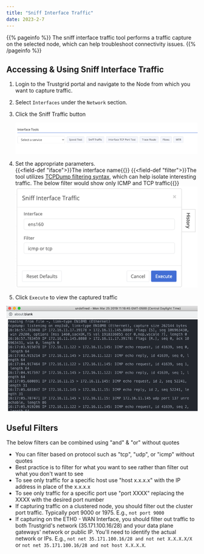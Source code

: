 ```yaml
---
title: "Sniff Interface Traffic"
date: 2023-2-7
---
```


{{% pageinfo %}}
The sniff interface traffic tool performs a traffic capture on the selected node, which can help troubleshoot connectivity issues.
{{% /pageinfo %}}

## Accessing & Using Sniff Interface Traffic

1. Login to the Trustgrid portal and navigate to the Node from which you want to capture traffic.
1. Select `Interfaces` under the `Network` section.
1. Click the Sniff Traffic button

   ![img](network-tools.png)

1. Set the appropriate parameters.  
   {{<field-def "iface">}}The interface name{{</field-def>}}
   {{<field-def "filter">}}The tool utilizes [TCPDump filtering syntax](https://www.tcpdump.org/manpages/pcap-filter.7.html), which can help isolate interesting traffic. The below filter would show only ICMP and TCP traffic{{</field-def>}}
   ![img](filters.png)
1. Click `Execute` to view the captured traffic

![img](sniff-output.png)

## Useful Filters

The below filters can be combined using "and" & "or" without quotes

- You can filter based on protocol such as "tcp", "udp", or "icmp" without quotes
- Best practice is to filter for what you want to see rather than filter out what you don't want to see
- To see only traffic for a specific host use "host x.x.x.x" with the IP address in place of the x.x.x.x
- To see only traffic for a specific port use "port XXXX" replacing the XXXX with the desired port number
- If capturing traffic on a clustered node, you should filter out the cluster port traffic. Typically port 9000 or 1975. E.g., `not port 9000`
- If capturing on the ETH0 - WAN Interface, you should filter out traffic to both Trustgrid's network (35.171.100.16/28) and your data plane gateways' network or public IP. You'll need to identify the actual network or IPs. E.g., `not net 35.171.100.16/28 and not net X.X.X.X/X` or `not net 35.171.100.16/28 and not host X.X.X.X`.
